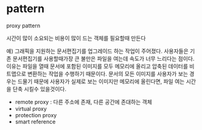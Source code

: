 # pattern
proxy pattern 

시간이 많이 소요되는 비용이 많이 드는 객체를 필요할때 만든다

예) 그래픽을 지원하는 문서편집기를 업그레이드 하는 작업이 주어졌다. 사용자들은 기존 문서편집기를 사용할때가장 큰 불만은 파일을 여는데 속도가 너무 느리다는 점이다. 이유는 파일을 열때 문서에 포함된 이미지를 모두 메모리에 올리고 압축된 데이터를 비트맵으로 변환하는 작업을 수행하기 때문이다. 문서의 모든 이미지를 사용자가 보는 경우는 드물기 때문에 사용자가 실제로 보는 이미지만 메모리에 올린다면, 파일 여는 시간을 단축 시킬수 있을것이다. 

- remote proxy : 다른 주소에 존재, 다른 공간에 존대하는 객체
- virtual proxy
- protection proxy
- smart reference

